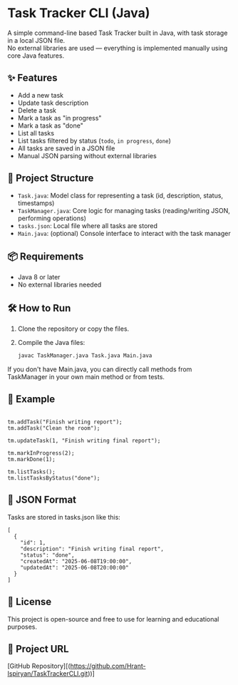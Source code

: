 # Task Tracker CLI (Java)

A simple command-line based Task Tracker built in Java, with task storage in a local JSON file.  
No external libraries are used — everything is implemented manually using core Java features.

## ✨ Features

- Add a new task
- Update task description
- Delete a task
- Mark a task as "in progress"
- Mark a task as "done"
- List all tasks
- List tasks filtered by status (`todo`, `in progress`, `done`)
- All tasks are saved in a JSON file
- Manual JSON parsing without external libraries

## 📁 Project Structure

- `Task.java`: Model class for representing a task (id, description, status, timestamps)
- `TaskManager.java`: Core logic for managing tasks (reading/writing JSON, performing operations)
- `tasks.json`: Local file where all tasks are stored
- `Main.java`: (optional) Console interface to interact with the task manager

## 📦 Requirements

- Java 8 or later
- No external libraries needed

## 🛠 How to Run

1. Clone the repository or copy the files.
2. Compile the Java files:

   ```bash
   javac TaskManager.java Task.java Main.java


If you don't have Main.java, you can directly call methods from TaskManager in your own main method or from tests.


## 📝 Example

```TaskManager tm = new TaskManager("tasks.json");

tm.addTask("Finish writing report");
tm.addTask("Clean the room");

tm.updateTask(1, "Finish writing final report");

tm.markInProgress(2);
tm.markDone(1);

tm.listTasks();
tm.listTasksByStatus("done");
```

## 📂 JSON Format

Tasks are stored in tasks.json like this:

```
[
  {
    "id": 1,
    "description": "Finish writing final report",
    "status": "done",
    "createdAt": "2025-06-08T19:00:00",
    "updatedAt": "2025-06-08T20:00:00"
  }
]
```

## 📃 License

This project is open-source and free to use for learning and educational purposes.

## 🔗 Project URL

[GitHub Repository][(https://github.com/Hrant-Ispiryan/TaskTrackerCLI.git))]
